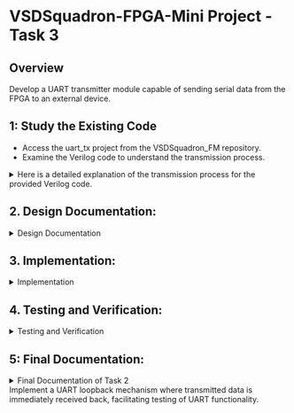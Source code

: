 
# VSDSquadron-FPGA-Mini Project - Task 3

## Overview
Develop a UART transmitter module capable of sending serial data from the FPGA to an external device.

## 1: Study the Existing Code
-	Access the uart_tx project from the VSDSquadron_FM repository.
-	Examine the Verilog code to understand the transmission process.

<details>
<summary>Here is a detailed explanation of the transmission process for the provided Verilog code. </summary>

# Transmission Process of Verilog Code

## Overview

The provided Verilog code implements a simple UART (Universal Asynchronous Receiver Transmitter) transmission module, along with RGB LED control. It generates a 9600 Hz clock from a higher frequency oscillator and uses this clock to send a byte of data over UART while controlling RGB LEDs based on the frequency counter.

## Structure of the Code

The code consists of two main modules:
1. `top`
2. `uart_tx_8n1`

### 1. Top Module

#### Module Declaration

```verilog
module top (
  output wire led_red,
  output wire led_blue,
  output wire led_green,
  output wire uarttx,
  input wire hw_clk
);
```

#### Signal Declaration

- Outputs: Red, Blue, and Green LEDs, UART transmission pin.
- Input: Hardware clock.

#### Internal Components

- **Instant Oscillator**: 
  - A high-frequency oscillator (`SB_HFOSC`) generates a base clock signal.
  
- **Frequency Counter**: 
  - A 28-bit register (`frequency_counter_i`) is used to count clock cycles.

#### Clock Generation for 9600 Hz

```verilog
reg clk_9600 = 0;
reg [31:0] cntr_9600 = 32'b0;
parameter period_9600 = 625;
```

This section generates a 9600 Hz clock signal from the oscillator's output (12 MHz) using a counter. The counter increments on every rising edge of `int_osc` and toggles `clk_9600` after 625 counts (representing 9600 Hz).

#### UART Transmission

```verilog
uart_tx_8n1 DanUART (.clk (clk_9600), .txbyte("D"), .senddata(frequency_counter_i[24]), .tx(uarttx));
```

Here, the `uart_tx_8n1` module is instantiated to handle UART transmission. It sends the character "D" when `frequency_counter_i[24]` is high, triggering the transmission.

### 2. UART Module (`uart_tx_8n1`)

#### Module Declaration

```verilog
module uart_tx_8n1 (
    clk,
    txbyte,
    senddata,
    txdone,
    tx
);
```

#### Signal Declaration

- Inputs: Clock, the byte to transmit (`txbyte`), and a signal to trigger transmission (`senddata`).
- Outputs: `txdone` (indicates transmission completion) and UART transmission signal `tx`.

#### State Machine for Transmission

The module implements a state machine with the following states:
- **STATE_IDLE**: Waiting for transmission trigger.
- **STATE_STARTTX**: Sending the start bit (low).
- **STATE_TXING**: Transmitting data bits (low to high).
- **STATE_TXDONE**: Completing the transmission and sending the stop bit (high).

#### Transmission Process Logic

The logic block reacts to clock edges and includes conditions for each state:
- In **STATE_IDLE**, if `senddata` is high, it transitions to **STATE_STARTTX**.
- In **STATE_STARTTX**, it sends a start bit (low).
- In **STATE_TXING**, it sends the 8 data bits, shifting the byte right.
- In **STATE_TXDONE**, it sends the stop bit (high) and returns to **STATE_IDLE**, indicating the transmission is complete.

## LED Driver

```verilog
SB_RGBA_DRV RGB_DRIVER (
  .RGBLEDEN(1'b1),
  .RGB0PWM (frequency_counter_i[24]&frequency_counter_i[23]),
  .RGB1PWM (frequency_counter_i[24]&~frequency_counter_i[23]),
  .RGB2PWM (~frequency_counter_i[24]&frequency_counter_i[23]),
  .CURREN  (1'b1),
  .RGB0    (led_green),
  .RGB1    (led_blue),
  .RGB2    (led_red)
);
```

This section drives the RGB LEDs' brightness based on bits from `frequency_counter_i`, which allows for a dynamic change in LED colors in sync with the oscillator frequency.

## I/O Pin Assignments

```verilog
set_io  led_green 40
set_io  led_red	39
set_io  led_blue 41
set_io  uarttx 14
set_io  hw_clk 20
```

This specifies the physical pin assignments for the FPGA or hardware where the signals will be connected.

## Conclusion

In summary, the Verilog code implements a UART transmitter alongside RGB LED functionality. The key steps in the transmission process are:
1. Generating a 9600 Hz clock from a higher frequency using a counter.
2. Triggering the transmission when certain conditions are met.
3. Utilizing a state machine to manage the
</details>
  
## 2. Design Documentation:
<details>
<summary>Design Documentation</summary>
  
Create a block diagram illustrating the UART loopback architecture.

![VSDSquadron-FPGA-Mini Project - Task 2 1 (2)](https://github.com/user-attachments/assets/3305a57f-4a2f-40c1-a92f-4b427ad0cfe9)

Develop a detailed circuit diagram showing connections between the FPGA and any peripheral devices used.

![VSDSquadron-FPGA-Mini Project - Task 22](https://github.com/user-attachments/assets/ad0da020-d427-40f0-8c47-761ad72ef984)

</details>

## 3. Implementation:
<details>
<summary>Implementation</summary>
    
### **Hardware Setup**

- Refer to the [VSDSquadron FPGA Mini Datasheet](https://www.vlsisystemdesign.com/wp-content/uploads/2025/01/VSDSquadronFMDatasheet.pdf)
 for board details and pinout specifications.
- Connect a USB-C interface between the board and the host computer.
- Check FTDI connection in order to facilitate FPGA programming and debugging. Validate new serial device on you host system i.e. in Windows Device Manger that you see an additionam COM-Port, COM8 in my case.
 
  ![image](https://github.com/user-attachments/assets/2b0adc95-aefd-413d-86a2-c0dc65b42b20)

    or in VM provided by VSD, in Devices -> USB

  ![image](https://github.com/user-attachments/assets/848be0a3-a1fa-457c-837b-dc11097a178a)

### **steps for compiling and flashing**

   open a termin window, cd to uart_loopback folder and execute below described comand sequence.

   ![image](https://github.com/user-attachments/assets/f4d5efd6-f14b-467d-a250-ec9733383f3e)

### **Execution Sequence**
```
lsusb # To check if Fpga is connected
```
   ![image](https://github.com/user-attachments/assets/e756da51-45cb-43f7-b6fa-ea4fb10c6c7c)     
```
make clean # Clear out old compilation artifacts

make build # Compile the Verilog design

sudo make flash # Upload the synthesized bitstream to the FPGA

```

   ![image](https://github.com/user-attachments/assets/2eb60b66-db50-41c2-bf3e-19a87e23c079)

the led's on the board look like this, all leds ligthing red as expected!

![image](https://github.com/user-attachments/assets/a6b76bcb-a977-4da5-aa0d-35dac6fcf71a)

</details>

## 4. Testing and Verification:
<details>
<summary>Testing and Verification</summary>

1. For the testing we will use docklight porogran which is a great testing tool for serial communication protocols. It allows us to monitor the communication between two serial devices.It can be downladed from [here](https://docklight.de/downloads/).
    
2. befor we start using dockligth we chek in Windows Device Manager that COM-Port is still availabel - COM8 in my case.

   ![image](https://github.com/user-attachments/assets/70879f06-c0b9-42a6-ba68-19fbab6a121f)

- open Docklight and start with "Start with a blank project / blank script".

    ![image](https://github.com/user-attachments/assets/1f7f5a08-f2ad-4422-ba62-50fd0cbfe11c)

 - Configure the correct communication port and protocol: COM8, 9600, 8, N, 1

   ![image](https://github.com/user-attachments/assets/7d193f1a-2e18-4802-bde0-6d3a395a13a7)

  - in top icon-bar you find the "Start comminication" butten (marked with red arrow)

  - ![image](https://github.com/user-attachments/assets/ba39faba-e85a-4d03-892b-17cb26455f83)

- click now on "Start communication" butten or F5 to start receiving process. As defined in Verilog-module we reveive continuous the char "D". 

- ![image](https://github.com/user-attachments/assets/250441a2-289b-41b1-bda6-023bf8008d7d)

</details>

## 5: Final Documentation:
<details>
<summary>Final Documentation of Task 2</summary>
    
### Summary of the Verilog code functionality
The given [Verilog module](https://github.com/mimo3000n/VSDSquadron-FPGA-Mini/blob/9221679090866a04f7cff231b9ec5c29e8601404/Task%202/top.v) works as a UART (Universal Asynchronous Receiver-Transmitter) for serial communication between devices. It use on one port for transmitting char "D", verified via Docklight in Video below. In addition LED driver in ICS40 is used to blink RGB-Led in red, green and blue color. 

[Video Docklight](https://github.com/user-attachments/assets/d5be707e-d4f0-4cf1-95cb-7f162dee374c)


[Video LED blinking](https://github.com/user-attachments/assets/aebb2fbd-2adc-4f61-bce9-0b80ef9081bc)


### Challenges Faced and Solutions Implemented

- Found it hard to understand the Verilog code originally - using google & ChatGPT i were able to understand things better but i have to investigate sill into Verilog.

## License
This project is open-source under the MIT License.

## Contact
Email: mimo3000ngmail.com
</details>Implement a UART loopback mechanism where transmitted data is immediately received back, facilitating testing of UART functionality.
